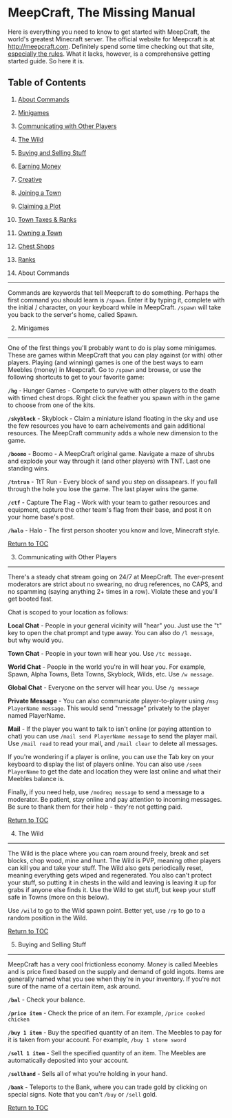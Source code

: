 MeepCraft, The Missing Manual
==========

Here is everything you need to know to get started with MeepCraft, the world's greatest Minecraft server. The official website for Meepcraft is at http://meepcraft.com. Definitely spend some time checking out that site, [especially the rules](http://meepcraft.com/forums/rules.27/). What it lacks, however, is a comprehensive getting started guide. So here it is.

Table of Contents<a name="toc"></a>
-----------------

1. [About Commands](#commands)
2. [Minigames](#minigames)
3. [Communicating with Other Players](#communicating)
4. [The Wild](#wild)
5. [Buying and Selling Stuff](#economy)
6. [Earning Money](#earning)
7. [Creative](#creative)
8. [Joining a Town](#jointowns)
9. [Claiming a Plot](#plots)
10. [Town Taxes & Ranks](#taxes)
11. [Owning a Town](#buytown)
12. [Chest Shops](#chestshop)
13. [Ranks](#ranks)


1. About Commands
-----------

Commands are keywords that tell Meepcraft to do something. Perhaps the first command you should learn is `/spawn`. Enter it by typing it, complete with the initial / character, on your keyboard while in MeepCraft. `/spawn` will take you back to the server's home, called Spawn.

2. Minigames<a name="minigames"></a>
-------------

One of the first things you'll probably want to do is play some minigames. These are games within MeepCraft that you can play against (or with) other players. Playing (and winning) games is one of the best ways to earn Meebles (money) in Meepcraft. Go to `/spawn` and browse, or use the following shortcuts to get to your favorite game:

**`/hg`** - Hunger Games - Compete to survive with other players to the death with timed chest drops. Right click the feather you spawn with in the game to choose from one of the kits.

**`/skyblock`** - Skyblock - Claim a miniature island floating in the sky and use the few resources you have to earn acheivements and gain additional resources. The MeepCraft community adds a whole new dimension to the game.

**`/boomo`** - Boomo - A MeepCraft original game. Navigate a maze of shrubs and explode your way through it (and other players) with TNT. Last one standing wins.

**`/tntrun`** - TtT Run - Every block of sand you step on dissapears. If you fall through the hole you lose the game. The last player wins the game. 

**`/ctf`** - Capture The Flag - Work with your team to gather resources and equipment, capture the other team's flag from their base, and post it on your home base's post. 

**`/halo`** - Halo - The first person shooter you know and love, Minecraft style. 

[Return to TOC](#toc)


3. Communicating with Other Players
------------------------------------

There's a steady chat stream going on 24/7 at MeepCraft. The ever-present moderators are strict about no swearing, no drug references, no CAPS, and no spamming (saying anything 2+ times in a row). Violate these and you'll get booted fast. 

Chat is scoped to your location as follows:

**Local Chat** - People in your general vicinity will "hear" you. Just use the "t" key to open the chat prompt and type away. You can also do `/l message`, but why would you.

**Town Chat** - People in your town will hear you. Use `/tc message`.

**World Chat** - People in the world you're in will hear you. For example, Spawn, Alpha Towns, Beta Towns, Skyblock, Wilds, etc. Use `/w message`.

**Global Chat** - Everyone on the server will hear you. Use `/g message` 

**Private Message** - You can also communicate player-to-player using `/msg PlayerName message`. This would send "message" privately to the player named PlayerName. 

**Mail** - If the player you want to talk to isn't online (or paying attention to chat) you can use `/mail send PlayerName message` to send the player mail. Use `/mail read` to read your mail, and `/mail clear` to delete all messages.

If you're wondering if a player is online, you can use the Tab key on your keyboard to display the list of players online. You can also use `/seen PlayerName` to get the date and location they were last online and what their Meebles balance is.

Finally, if you need help, use `/modreq message` to send a message to a moderator. Be patient, stay online and pay attention to incoming messages. Be sure to thank them for their help - they're not getting paid.

[Return to TOC](#toc)


4. The Wild
-----------

The Wild is the place where you can roam around freely, break and set blocks, chop wood, mine and hunt. The Wild is PVP, meaning other players can kill you and take your stuff. The Wild also gets periodically reset, meaning everything gets wiped and regenerated. You also can't protect your stuff, so putting it in chests in the wild and leaving is leaving it up for grabs if anyone else finds it. Use the Wild to get stuff, but keep your stuff safe in Towns (more on this below).

Use `/wild` to go to the Wild spawn point. Better yet, use `/rp` to go to a random position in the Wild.  

[Return to TOC](#toc)

5. Buying and Selling Stuff
---------------------------

MeepCraft has a very cool frictionless economy. Money is called Meebles and is price fixed based on the supply and demand of gold ingots. Items are generally named what you see when they're in your inventory. If you're not sure of the name of a certain item, ask around. 

**`/bal`** - Check your balance. 

**`/price item`** - Check the price of an item. For example, `/price cooked chicken`

**`/buy 1 item`** - Buy the specified quantity of an item. The Meebles to pay for it is taken from your account. For example, `/buy 1 stone sword`

**`/sell 1 item`** - Sell the specified quantity of an item. The Meebles are automatically deposited into your account.

**`/sellhand`** - Sells all of what you're holding in your hand.

**`/bank`** - Teleports to the Bank, where you can trade gold by clicking on special signs. Note that you can't `/buy` or `/sell` gold.

[Return to TOC](#toc)


